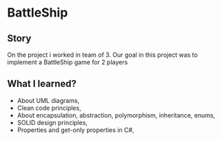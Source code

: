 # BattleShip

## Story
On the project i worked in team of 3. Our goal in this project was to implement a BattleShip game for 2 players

## What I learned?

- About UML diagrams,
- Clean code principles,
- About encapsulation, abstraction, polymorphism, inheritance, enums,
- SOLID design principles,
- Properties and get-only properties in C#,
